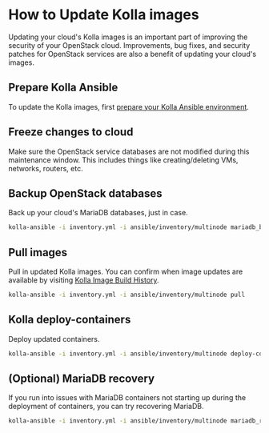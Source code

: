 # How to Update Kolla images
Updating your cloud's Kolla images is an important part of improving the
security of your OpenStack cloud. Improvements, bug fixes, and security patches
for OpenStack services are also a benefit of updating your cloud's images.

## Prepare Kolla Ansible
To update the Kolla images, first [prepare your Kolla Ansible environment](../day-4/kolla-ansible/prepare-kolla-ansible.md).

## Freeze changes to cloud
Make sure the OpenStack service databases are not modified during this
maintenance window. This includes things like creating/deleting VMs, networks,
routers, etc.

## Backup OpenStack databases
Back up your cloud's MariaDB databases, just in case.

```sh
kolla-ansible -i inventory.yml -i ansible/inventory/multinode mariadb_backup
```

## Pull images
Pull in updated Kolla images. You can confirm when image updates are available
by visiting [Kolla Image Build History](../../kolla-image-update/build-history.md).

```sh
kolla-ansible -i inventory.yml -i ansible/inventory/multinode pull
```

## Kolla deploy-containers
Deploy updated containers.

```sh
kolla-ansible -i inventory.yml -i ansible/inventory/multinode deploy-containers
```

## (Optional) MariaDB recovery
If you run into issues with MariaDB containers not starting up during the
deployment of containers, you can try recovering MariaDB.

```sh
kolla-ansible -i inventory.yml -i ansible/inventory/multinode mariadb_recovery
```
